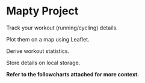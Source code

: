 # Mapty Project

Track your workout (running/cycling) details.

Plot them on a map using Leaflet.

Derive workout statistics.

Store details on local storage.

<strong>Refer to the followcharts attached for more context.</strong>
